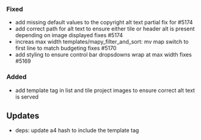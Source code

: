 ### Fixed

- add missing default values to the copyright alt text partial fix for #5174
- add correct path for alt text to ensure either tile or header alt is present depending on image displayed fixes #5174
- increas max width templates/mapy_filter_and_sort: mv map switch to first line to match budgeting fixes #5170
- add styling to ensure control bar dropsdowns wrap at max width fixes #5169

### Added

- add template tag in list and tile project images to ensure correct alt text is served


## Updates

- deps: update a4 hash to include the template tag
